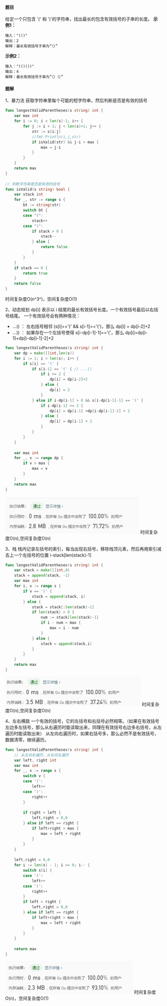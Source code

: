 #### 题目
给定一个只包含 '(' 和 ')'的字符串，找出最长的包含有效括号的子串的长度。
**示例1：**
```
输入："(()"
输出：2
解释：最长有效括号子串为“（）”
```
**示例2：**
```
输入：")()())"
输出：4
解释：最长有效括号子串为“（）（）”
```

#### 题解
1、暴力法
获取字符串里每个可能的短字符串，然后判断是否是有效的括号
```go
func longestValidParentheses(s string) int {
	var max int
	for i := 0; i < len(s)-1; i++ {
		for j := i + 1; j < len(s)+1; j++ {
			str := s[i:j]
			//fmt.Println(i,j,str)
			if isValid(str) && j-i > max {
				max = j-i
			}
		}
	}
	return max
}

// 判断字符串是否是有效的括号
func isValid(s string) bool {
	var stack int
	for _, str := range s {
		bt := string(str)
		switch bt {
		case "(":
			stack++
		case ")":
			if stack > 0 {
				stack--
			} else {
				return false
			}
		}
	}
	if stack == 0 {
		return true
	}
	return false
}
```
时间复杂度O(n^3^)，空间复杂度O(1)

2、动态规划
dp[i] 表示以 i 结尾的最长有效括号长度。一个有效括号最后以右括号结尾。
一个有效括号会有两种情况：
- ...() ： 左右括号相邻 (s[i]==')' && s[i-1]=='(')，那么 dp[i] = dp[i-2]+2
- ...)) ： 如果存在一个左括号使得 s[i-dp[i-1]-1]=='('，那么 dp[i]=dp[i-1]+dp[i-dp[i-1]-2]+2
```go
func longestValidParentheses(s string) int {
	var dp = make([]int,len(s))
	for i := 1; i < len(s); i++ {
		if s[i] == ')' {
			if s[i-1] == '(' { // ...()
				if i >= 2 {
					dp[i] = dp[i-2]+2
				} else {
					dp[i] = 2
				}
			} else if i-dp[i-1] > 0 && s[i-dp[i-1]-1] == '(' {
				if i-dp[i-1] >= 2 {
					dp[i] = dp[i-1] +dp[i-dp[i-1]-2] + 2
				} else {
					dp[i] = dp[i-1] + 2
				}
			}
		}
	}

	var max int
	for _, v := range dp {
		if v > max {
			max = v
		}
	}
	return max
}
```
![](https://raw.githubusercontent.com/betterfor/cloudImage/master/images/2020-03-03/003201.png)
时间复杂度O(n),空间复杂度O(n)

3、栈
栈内记录左括号的索引，每当出现右括号，移除栈顶元素，然后再用索引减去上一个左括号的位置 i-stack[len(stack)-1]
```go
func longestValidParentheses(s string) int {
	var stack = make([]int,0)
	stack = append(stack, -1)
	var max int
	for i, v := range s {
		if v == '(' {
			stack = append(stack, i)
		} else {
			stack = stack[:len(stack)-1]
			if len(stack) > 0 {
				num := stack[len(stack)-1]
				if i - num > max {
					max = i - num
				}
			} else {
				stack = append(stack,i)
			}
		}
	}
	return max
}
```
![](https://raw.githubusercontent.com/betterfor/cloudImage/master/images/2020-03-03/003202.png)
时间复杂度O(n),空间复杂度O(n)

4、左右横跳
一个有效的括号，它的左括号和右括号必然相等。（如果在有效括号左边多左括号，那么从右遍历时能读取出来，同理在有效括号右边多右括号，从左遍历时能读取出来）
从左向右遍历时，如果右括号多，那么必然不是有效括号，数据清零，继续遍历。
```go
func longestValidParentheses(s string) int {
	// 从左向右遍历，从右向左遍历
	var left, right int
	var max int
	for _, v := range s {
		switch v {
		case '(':
			left++
		case ')':
			right++
		}

		if right > left {
			left,right = 0,0
		} else if left == right {
			if left+right > max {
				max = left + right
			}
		}
	}

	left,right = 0,0
	for i := len(s) - 1; i >= 0; i-- {
		switch s[i] {
		case '(':
			left++
		case ')':
			right++
		}
		if left > right {
			left,right = 0,0
		} else if left == right {
			if left+right > max {
				max = left + right
			}
		}
	}

	return max
}
```
![](https://raw.githubusercontent.com/betterfor/cloudImage/master/images/2020-03-04/003203.png)
时间复杂度O(n)，空间复杂度O(1)